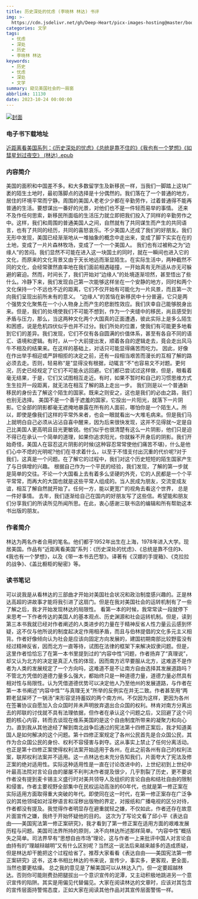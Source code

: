 ```yaml
---
title: 历史深处的忧虑 (李晓林 林达) 书评
img: >-
  https://cdn.jsdelivr.net/gh/Deep-Heart/picx-images-hosting@master/boomments/历史深处的忧虑：近距离看美国之一.4hpelmdakga0.webp
categories: 文学
tags:
  - 忧虑
  - 深处
  - 历史
  - 李晓林 林达
keywords:
  - 历史
  - 忧虑
  - 深处
  - 文学
summary: 窥见美国社会的一扇窗
abbrlink: 11130
date: 2023-10-24 00:00:00
---
```


[![封面](https://cdn.jsdelivr.net/gh/Deep-Heart/picx-images-hosting@master/boomments/历史深处的忧虑：近距离看美国之一.4hpelmdakga0.webp)]()
### 电子书下载地址
[近距离看美国系列：《历史深处的忧虑》《总统是靠不住的》《我也有一个梦想》《如彗星划过夜空》 (林达) .epub](https://url57.ctfile.com/f/23765157-960584727-103bc3?p=9554)

### 内容简介
美国的面积和中国差不多。和大多数留学生及新移民一样，当我们一脚踏上这块广袤的陌生土地时，最初落脚点的选择是十分偶然的。我们落在了一个普通的地方，居住的环境平常而宁静。周围的美国人老老少少都在辛勤劳作，过着普通得不能再普通的生活。要想谋出一番好的光景，对他们也不是一件轻而易举的事情。    还来不及作任何思索，新移民所面临的生活压力就立即把我们投入了同样的辛勤劳作之中。这样，我们和周围的普通美国人之间，自然就有了共同谋生而产生的共同语言，也有了共同的经历，共同的喜怒哀乐。不少美国人还成了我们的好朋友。我们无形中发现，美国已经渐渐地从一堆抽象的概念中走出来，变成了脚下实实在在的土地，变成了一片片森林牧场，变成了一个一个美国人。    我们也有过被称之为“边缘人”的苦闷。我们显然不可能在进入这一块国土的同时，就在一瞬间也进入它的文化，而原来的文化背景又由于天长地远而渐显陌生。在实际生活中，两种截然不同的文化，会经常骤然直率地在我们面前相遇碰撞，一开始真有无所适从亦无可躲避的窘迫。然而，时间长了，我们开始对“边缘人”的处境逐渐坦然，甚至悟出了些什么。冷静下来，我们发现自己第一次能够这样坐在一个安静的地方，同时和两个文化保持一个不远也不近的距离，它们不仅开始有可能化为一片风景，而且第一次向我们呈现出前所未有的意义。    “边缘人”的苦恼在新移民中十分普遍，它只是两个强势文化聚焦在一个小人物身上而产生的悲剧性效应。我们庆幸自己能够脱身出来。但是，我们的处境使我们不可能不想到，作为一个夹缝中的移民，尚且感受到矛盾与压力，那么，当这两种文化两个大国真的正面遭遇，彼此实际上是多么陌生和困惑，说是危机四伏似乎也并不过分。我们所处的位置，使我们有可能更多地看到它们的差异。我们发现，它们不仅有各自圆满的价值体系，甚至有各自不同的语汇、语境和逻辑。有时，从一个大前提出发，顺着各自的逻辑走去，竟会走出风马牛不相及的结果来。在这样的基础上，对话只可能显得痛苦而吃力。    因此，好像在作出举手相迎或严辞相拒的决定之前，还有一段相当艰苦而漫长的互相了解的路必须去走。否则，轻易称“是”显得没有根据，动辄言“不”也容易文不对题。更何况，历史已经规定了它们不可能永远回避。它们都已尝试过这样做，但是，眼看着毫无结果，于是，它们又试图相互走近。有时，如果不暂时和自己的习惯思维方式生生拉开一段距离，就无法在相互了解的路上走出一步。    我们则是以一个普通新移民的身份去了解这个陌生的国家。既来之则安之，这也是我们的必由之路，我们也别无选择。    美国不是一个善于遮羞的国家，它投出一片阳光，就落下一片阴影。它全部的阴影都毫无遮掩地暴露在所有的人面前，哪怕你是一个陌生人。所以，即使是像我们这样的平常外来者，也会一眼就看出～大堆毛病来。但是我们马上就明白自己必须从沾沾自喜中醒来，因为后来很快发现，这并不见得就～定是自己比美国人更高明且目光更敏锐。他们似乎也很清楚有这么一片阴影，他们只是迫不得已在承认一个简单的道理，如果你追求阳光，你就躲不开身后的阴影。我们开始奇怪，美国人在容忍这片阴影的时候(这种容忍常常使他们痛苦不堪)，什么是他们心中不熄的光明呢?他们在寻求着什么，以至于不惜支付出沉重的代价呢?对于我们，这真是一个问题。在了解它的过程中，我们对这个历史短短的陌生国家产生了与日俱增的兴趣。    根据自己作为一个平民的经验，我们发现，了解的第一步就是简单的交往。不论一个大国看上去有着多么坚硬的外壳，它的人民都是一个个平平常常，而再大的大国也就是这些平常人组成的。当人民成为朋友，交流变成友谊，相互了解自然就开始了。任何一方，能以更宽广的视角去看这个世界， 总是一件好事情。    去年，我们逐渐给自己在国内的好朋友写了这些信。希望能和朋友们分享我们的所读所见所闻所思。在此，衷心感谢三联书店的编辑和所有帮助这本书出版的朋友。

### 作者简介
林达为两名作者合用的笔名。他们都于1952年出生在上海，1978年进入大学。现居美国。作品有“近距离看美国”系列：《历史深处的忧虑》、《总统是靠不住的》、《我也有一个梦想》，以及《带一本书去巴黎》。译著有《汉娜的手提箱》、《克拉拉的战争》、《盖比橱柜的秘密》等。

### 读书笔记
可以说我是从看林达的三部曲才开始对美国社会状况和政治制度感兴趣的。正是林达高超的讲故事才能将我引进了这扇门。但是在我对美国社会的运转机制有了一些了解之后，我才开始发现林达的局限性。
看第一本的时候，我常常读一段就停下来思考一下作者传达的美国人的基本观点、历史渊源和社会运转机制。但是，读到第三本书我就已经对作者阐述的人类进步的力量在于精神反省人性力量云云感到怀疑，这不仅与他所说的制度起决定作用相矛盾，而且与伯林提倡的文化多元主义相背。作者好像倾向认为社会是应该向固定方向发展的，建国初期南部比较野蛮没有经过精神反省，因而北方一直等待，试图在法律的框架下来解决奴隶问题。但是，这里作者恰恰忘了在第一本书里提到过的“内容中性”问题，作者扬弃了“真理说”，却又认为北方的决定是真正人性的体现，因而南方迟早要服从北方，这难道不是作者为人类的发展规定了一个方向吗，这难道不是不让南方自由选择其发展道路吗？不管北方凭借的道德力量多么强大，都始终只是一种道德力量，道德力量必然具有相对性与局限性。认为凭借道德优势可以决定他人乃至他州的发展道路，与作者在第一本书阐述“内容中性”“与真理无关”所举的反例实在并无二致。作者甚至用“两颗老鼠屎坏了一锅汤”来形容坚持蓄奴的两个南方州。不仅因为这样，更因为各州在签署协议自愿加入合众国时并未声明放弃退出合众国的权利。林肯对南方分离出去的邦联的讨伐就不具有法理依据，但作者在承认这个问题之后，又回避了这个问题的核心内容，转而去谈现在维系美国的是这个自由制度所带来的凝聚力和向心力。直到我从其他途经了解到南北战争后通过的宪法第十四修正案后，我才知道美国人是如何解决的这个问题。第十四修正案规定了各州公民首先是合众国公民，其作为合众国公民的身份、权利不容侵害与剥夺。这从事实上禁止了任何分离活动。也正是第十四修正案使得权利法案开始适用于各州，在此之前各州有自己的权利法案，联邦权利法案并不适用。这一点林达也未充分告知我们，片面夸大了宪法及修正案的绝对适用性。实际这种适用性是一直在讨论改进中的，上世纪初到上世纪中叶最高法院对言论自由的屡屡不利判决作者提及很少，几乎割裂了历史，更不要说作者没有提到麦卡锡主义盛行时对美共领导人及组织的言论自由和结社自由的限制和侵害。作者主要视野全部集中在民权运动高涨的60年代，也就是第一修正案在实际适用方面取得重大突破的年代。即使同在这一时代，在第一修正案存在广泛争议的其他领域如对淫秽语言和淫秽出版物的界定，对报纸和广播电视的区分对待，作者都没有提及。我觉得作者明显存在避重就轻之嫌，不仅如此，作者还存在故意片面宣传之嫌，我终于开始怀疑他的目的。
这次为了写论文看了邱小平《表达自由——美国宪法第一修正案研究》，我才看到了第一修正案在适用方面的艰难发展历程与问题。美国司法界所持的原则，决不向林达所述那样简单。“内容中性”概括失之简单。司法界早有“思想自由市场”理论，这与作者一上来批评中国人对言论自由持有的“理越辩越明”又有什么区别呢？当然这一说法后来越来越多的造成质疑，但是林达却干脆把这个过程给省了。推荐大家看看《表达自由——美国宪法第一修正案研究》这书，这本书相比林达的书来说，宣传少，事实多，更客观，更全面，当然也要更枯燥。
总之我的意见是了解美国可以从林达入门，但一定要超越林达。否则你可能刚费劲把腿拔出一个意识宣传的泥潭，又主动积极地跳进另一个意识宣传的陷阱。其实是用偏见代替偏见。大家在阅读林达的文章时，应该对其包含的宣传层面持警惕态度，正如大家在阅读其他作品对其宣传层面警惕一样。
